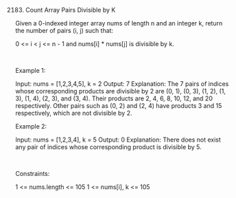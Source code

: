 2183. Count Array Pairs Divisible by K

Given a 0-indexed integer array nums of length n and an integer k, return the number of pairs (i, j) such that:

0 <= i < j <= n - 1 and
nums[i] * nums[j] is divisible by k.

 

Example 1:

Input: nums = [1,2,3,4,5], k = 2
Output: 7
Explanation: 
The 7 pairs of indices whose corresponding products are divisible by 2 are
(0, 1), (0, 3), (1, 2), (1, 3), (1, 4), (2, 3), and (3, 4).
Their products are 2, 4, 6, 8, 10, 12, and 20 respectively.
Other pairs such as (0, 2) and (2, 4) have products 3 and 15 respectively, which are not divisible by 2.    


Example 2:

Input: nums = [1,2,3,4], k = 5
Output: 0
Explanation: There does not exist any pair of indices whose corresponding product is divisible by 5.


 

Constraints:

1 <= nums.length <= 105
1 <= nums[i], k <= 105